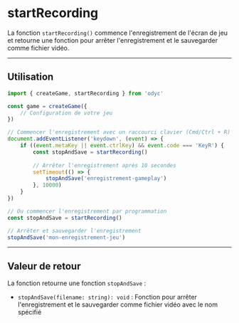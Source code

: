 <script>
import Aside from '../../../lib/ui/Doc/Aside.svelte'
import Emoji from '../../../lib/ui/Doc/Emoji.svelte'
</script>

# <Emoji src="🎬" /> startRecording

La fonction `startRecording()` commence l'enregistrement de l'écran de jeu et retourne une fonction pour arrêter l'enregistrement et le sauvegarder comme fichier vidéo.

---

## <Emoji src="⚡" /> Utilisation

```js
import { createGame, startRecording } from 'odyc'

const game = createGame({
	// Configuration de votre jeu
})

// Commencer l'enregistrement avec un raccourci clavier (Cmd/Ctrl + R)
document.addEventListener('keydown', (event) => {
	if ((event.metaKey || event.ctrlKey) && event.code === 'KeyR') {
		const stopAndSave = startRecording()
		
		// Arrêter l'enregistrement après 10 secondes
		setTimeout(() => {
			stopAndSave('enregistrement-gameplay')
		}, 10000)
	}
})

// Ou commencer l'enregistrement par programmation
const stopAndSave = startRecording()

// Arrêter et sauvegarder l'enregistrement
stopAndSave('mon-enregistrement-jeu')
```

---

## <Emoji src="📋" /> Valeur de retour

La fonction retourne une fonction `stopAndSave` :

- `stopAndSave(filename: string): void` : Fonction pour arrêter l'enregistrement et le sauvegarder comme fichier vidéo avec le nom spécifié
